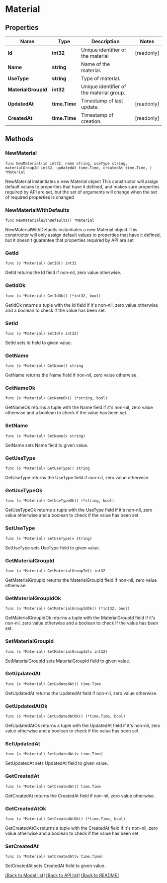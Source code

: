 # Material

## Properties

Name | Type | Description | Notes
------------ | ------------- | ------------- | -------------
**Id** | **int32** | Unique identifier of the material | [readonly] 
**Name** | **string** | Name of the material. | 
**UseType** | **string** | Type of material. | 
**MaterialGroupId** | **int32** | Unique identifier of the material group. | 
**UpdatedAt** | **time.Time** | Timestamp of last update. | [readonly] 
**CreatedAt** | **time.Time** | Timestamp of creation. | [readonly] 

## Methods

### NewMaterial

`func NewMaterial(id int32, name string, useType string, materialGroupId int32, updatedAt time.Time, createdAt time.Time, ) *Material`

NewMaterial instantiates a new Material object
This constructor will assign default values to properties that have it defined,
and makes sure properties required by API are set, but the set of arguments
will change when the set of required properties is changed

### NewMaterialWithDefaults

`func NewMaterialWithDefaults() *Material`

NewMaterialWithDefaults instantiates a new Material object
This constructor will only assign default values to properties that have it defined,
but it doesn't guarantee that properties required by API are set

### GetId

`func (o *Material) GetId() int32`

GetId returns the Id field if non-nil, zero value otherwise.

### GetIdOk

`func (o *Material) GetIdOk() (*int32, bool)`

GetIdOk returns a tuple with the Id field if it's non-nil, zero value otherwise
and a boolean to check if the value has been set.

### SetId

`func (o *Material) SetId(v int32)`

SetId sets Id field to given value.


### GetName

`func (o *Material) GetName() string`

GetName returns the Name field if non-nil, zero value otherwise.

### GetNameOk

`func (o *Material) GetNameOk() (*string, bool)`

GetNameOk returns a tuple with the Name field if it's non-nil, zero value otherwise
and a boolean to check if the value has been set.

### SetName

`func (o *Material) SetName(v string)`

SetName sets Name field to given value.


### GetUseType

`func (o *Material) GetUseType() string`

GetUseType returns the UseType field if non-nil, zero value otherwise.

### GetUseTypeOk

`func (o *Material) GetUseTypeOk() (*string, bool)`

GetUseTypeOk returns a tuple with the UseType field if it's non-nil, zero value otherwise
and a boolean to check if the value has been set.

### SetUseType

`func (o *Material) SetUseType(v string)`

SetUseType sets UseType field to given value.


### GetMaterialGroupId

`func (o *Material) GetMaterialGroupId() int32`

GetMaterialGroupId returns the MaterialGroupId field if non-nil, zero value otherwise.

### GetMaterialGroupIdOk

`func (o *Material) GetMaterialGroupIdOk() (*int32, bool)`

GetMaterialGroupIdOk returns a tuple with the MaterialGroupId field if it's non-nil, zero value otherwise
and a boolean to check if the value has been set.

### SetMaterialGroupId

`func (o *Material) SetMaterialGroupId(v int32)`

SetMaterialGroupId sets MaterialGroupId field to given value.


### GetUpdatedAt

`func (o *Material) GetUpdatedAt() time.Time`

GetUpdatedAt returns the UpdatedAt field if non-nil, zero value otherwise.

### GetUpdatedAtOk

`func (o *Material) GetUpdatedAtOk() (*time.Time, bool)`

GetUpdatedAtOk returns a tuple with the UpdatedAt field if it's non-nil, zero value otherwise
and a boolean to check if the value has been set.

### SetUpdatedAt

`func (o *Material) SetUpdatedAt(v time.Time)`

SetUpdatedAt sets UpdatedAt field to given value.


### GetCreatedAt

`func (o *Material) GetCreatedAt() time.Time`

GetCreatedAt returns the CreatedAt field if non-nil, zero value otherwise.

### GetCreatedAtOk

`func (o *Material) GetCreatedAtOk() (*time.Time, bool)`

GetCreatedAtOk returns a tuple with the CreatedAt field if it's non-nil, zero value otherwise
and a boolean to check if the value has been set.

### SetCreatedAt

`func (o *Material) SetCreatedAt(v time.Time)`

SetCreatedAt sets CreatedAt field to given value.



[[Back to Model list]](../README.md#documentation-for-models) [[Back to API list]](../README.md#documentation-for-api-endpoints) [[Back to README]](../README.md)


